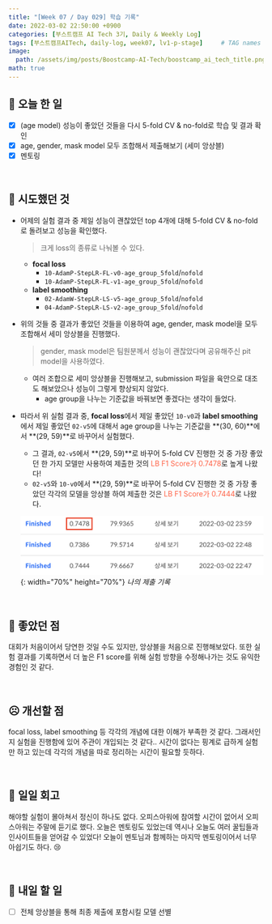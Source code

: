 ```yaml
---
title: "[Week 07 / Day 029] 학습 기록"
date: 2022-03-02 22:50:00 +0900
categories: [부스트캠프 AI Tech 3기, Daily & Weekly Log]
tags: [부스트캠프AITech, daily-log, week07, lv1-p-stage]     # TAG names should always be lowercase
image: 
  path: /assets/img/posts/Boostcamp-AI-Tech/boostcamp_ai_tech_title.png
math: true
---
```

## **📝 오늘 한 일**
- [x]  (age model) 성능이 좋았던 것들을 다시 5-fold CV & no-fold로 학습 및 결과 확인
- [x]  age, gender, mask model 모두 조합해서 제출해보기 (세미 앙상블)
- [x]  멘토링

<br>

## **🧪 시도했던 것**
- 어제의 실험 결과 중 제일 성능이 괜찮았던 top 4개에 대해 5-fold CV & no-fold로 돌려보고 성능을 확인했다.
  
    > 크게 loss의 종류로 나눠볼 수 있다.

    - **focal loss**
        - `10-AdamP-StepLR-FL-v0-age_group_5fold`/`nofold`
        - `10-AdamP-StepLR-FL-v1-age_group_5fold`/`nofold`
    - **label smoothing**
        - `02-AdamW-StepLR-LS-v5-age_group_5fold`/`nofold`
        - `04-AdamP-StepLR-LS-v2-age_group_5fold`/`nofold`
- 위의 것들 중 결과가 좋았던 것들을 이용하여 age, gender, mask model을 모두 조합해서 세미 앙상블을 진행했다.
  
    > gender, mask model은 팀원분께서 성능이 괜찮았다며 공유해주신 pit model을 사용하였다.

    - 여러 조합으로 세미 앙상블을 진행해보고, submission 파일을 육안으로 대조도 해보았으나 성능이 그렇게 향상되지 않았다.
        - age group을 나누는 기준값을 바꿔보면 좋겠다는 생각이 들었다.
- 따라서 위 실험 결과 중, **focal loss**에서 제일 좋았던 `10-v0`과 **label smoothing**에서 제일 좋았던 `02-v5`에 대해서 age group을 나누는 기준값을 **(30, 60)**에서 **(29, 59)**로 바꾸어서 실험했다.
    - 그 결과, `02-v5`에서 **(29, 59)**로 바꾸어 5-fold CV 진행한 것 중 가장 좋았던 한 가지 모델만 사용하여 제출한 것의 <span style="color: tomato">LB F1 Score가 0.7478</span>로 높게 나왔다!
    - `02-v5`와 `10-v0`에서 **(29, 59)**로 바꾸어 5-fold CV 진행한 것 중 가장 좋았던 각각의 모델을 앙상블 하여 제출한 것은 <span style="color: tomato">LB F1 Score가 0.7444</span>로 나왔다.
  
  ![](/assets/img/posts/Boostcamp-AI-Tech/Daily-Log/week07/d029-1.png){: width="70%" height="70%"}
  _나의 제출 기록_
  
<br>

## **🙂 좋았던 점**
대회가 처음이어서 당연한 것일 수도 있지만, 앙상블을 처음으로 진행해보았다. 또한 실험 결과를 기록하면서 더 높은 F1 score를 위해 실험 방향을 수정해나가는 것도 유익한 경험인 것 같다.

<br>

## **☹️ 개선할 점**
focal loss, label smoothing 등 각각의 개념에 대한 이해가 부족한 것 같다. 그래서인지 실험을 진행함에 있어 주관이 개입되는 것 같다.. 시간이 없다는 핑계로 급하게 실험만 하고 있는데 각각의 개념을 따로 정리하는 시간이 필요할 듯하다.

<br>

## **🐾 일일 회고**
해야할 실험이 몰아쳐서 정신이 하나도 없다. 오피스아워에 참여할 시간이 없어서 오피스아워는 주말에 듣기로 했다. 오늘은 멘토링도 있었는데 역시나 오늘도 여러 꿀팁들과 인사이트들을 얻어갈 수 있었다! 오늘이 멘토님과 함께하는 마지막 멘토링이어서 너무 아쉽기도 하다. 😢

<br>

## **🚀 내일 할 일**
- [ ]  전체 앙상블을 통해 최종 제출에 포함시킬 모델 선별
